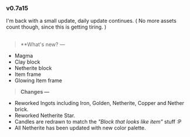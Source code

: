 ### **v0.7a15**
I'm back with a small update, daily update continues. ( No more assets count though, since this is getting tiring. )
<br><br>
> **What's new? —
- Magma
- Clay block
- Netherite block
- Item frame
- Glowing Item frame

> **Changes —**
- Reworked Ingots including Iron, Golden, Netherite, Copper and Nether brick.
- Reworked Netherite Star.
- Candles are redrawn to match the *"Block that looks like item"* stuff :P
- All Netherite has been updated with new color palette.